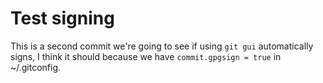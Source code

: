 # Test signing

This is a second commit we're going to see if
using `git gui` automatically signs, I think it
should because we have `commit.gpgsign = true`
in ~/.gitconfig.

